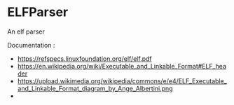 # ELFParser
An elf parser

Documentation :

- https://refspecs.linuxfoundation.org/elf/elf.pdf
- https://en.wikipedia.org/wiki/Executable_and_Linkable_Format#ELF_header
- https://upload.wikimedia.org/wikipedia/commons/e/e4/ELF_Executable_and_Linkable_Format_diagram_by_Ange_Albertini.png
- 